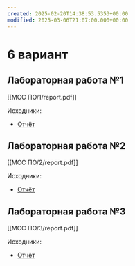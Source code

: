 ```yaml
---
created: 2025-02-20T14:38:53.5353+00:00
modified: 2025-03-06T21:07:00.000+00:00
---
```

# 6 вариант
## Лабораторная работа №1
[[МСС ПО/1/report.pdf]]

Исходники:
- [Отчёт](https://github.com/IAmProgrammist/lab_materials/tree/main/%D0%9C%D0%A1%D0%A1%20%D0%9F%D0%9E/1)

## Лабораторная работа №2
[[МСС ПО/2/report.pdf]]

Исходники:
- [Отчёт](https://github.com/IAmProgrammist/lab_materials/tree/main/%D0%9C%D0%A1%D0%A1%20%D0%9F%D0%9E/2)

## Лабораторная работа №3
[[МСС ПО/3/report.pdf]]

Исходники:
- [Отчёт](https://github.com/IAmProgrammist/lab_materials/tree/main/%D0%9C%D0%A1%D0%A1%20%D0%9F%D0%9E/3)